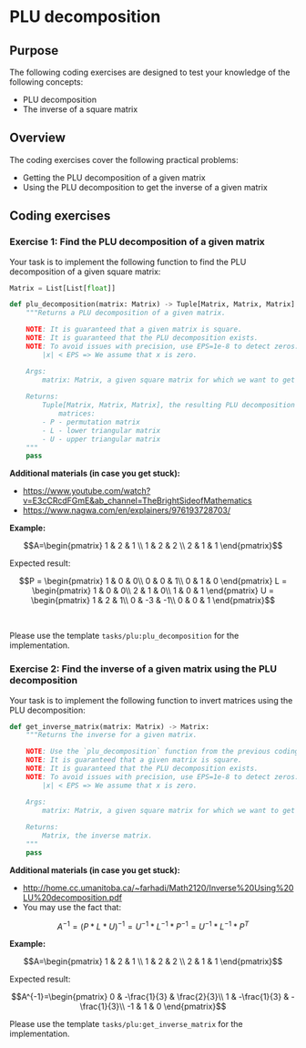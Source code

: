 # PLU decomposition

## Purpose

The following coding exercises are designed to test your knowledge of the following concepts:
* PLU decomposition
* The inverse of a square matrix

## Overview

The coding exercises cover the following practical problems:
* Getting the PLU decomposition of a given matrix
* Using the PLU decomposition to get the inverse of a given matrix

## Coding exercises

### Exercise 1: Find the PLU decomposition of a given matrix

Your task is to implement the following function to find the PLU decomposition of a given square matrix:

```python
Matrix = List[List[float]]

def plu_decomposition(matrix: Matrix) -> Tuple[Matrix, Matrix, Matrix]:
    """Returns a PLU decomposition of a given matrix.

    NOTE: It is guaranteed that a given matrix is square.
    NOTE: It is guaranteed that the PLU decomposition exists.
    NOTE: To avoid issues with precision, use EPS=1e-8 to detect zeros:
        |x| < EPS => We assume that x is zero.

    Args:
        matrix: Matrix, a given square matrix for which we want to get the PLU decomposition.
    
    Returns:
        Tuple[Matrix, Matrix, Matrix], the resulting PLU decomposition consists of the following
            matrices:
        - P - permutation matrix
        - L - lower triangular matrix
        - U - upper triangular matrix
    """
    pass
```

**Additional materials (in case you get stuck):**

* https://www.youtube.com/watch?v=E3cCRcdFGmE&ab_channel=TheBrightSideofMathematics
* https://www.nagwa.com/en/explainers/976193728703/


**Example:**

```math
A=\begin{pmatrix}
1 & 2 & 1 \\
1 & 2 & 2 \\
2 & 1 & 1
\end{pmatrix}
```

Expected result:
```math
P = \begin{pmatrix}
1 & 0 & 0\\
0 & 0 & 1\\
0 & 1 & 0
\end{pmatrix}

L = \begin{pmatrix}
1 & 0 & 0\\
2 & 1 & 0\\
1 & 0 & 1
\end{pmatrix}

U = \begin{pmatrix}
1 & 2 & 1\\
0 & -3 & -1\\
0 & 0 & 1
\end{pmatrix}
```

<br/>

Please use the template `tasks/plu:plu_decomposition` for the implementation.

### Exercise 2: Find the inverse of a given matrix using the PLU decomposition 

Your task is to implement the following function to invert matrices using the PLU decomposition:

```python
def get_inverse_matrix(matrix: Matrix) -> Matrix:
    """Returns the inverse for a given matrix.

    NOTE: Use the `plu_decomposition` function from the previous coding exercise.
    NOTE: It is guaranteed that a given matrix is square.
    NOTE: It is guaranteed that the PLU decomposition exists.
    NOTE: To avoid issues with precision, use EPS=1e-8 to detect zeros:
        |x| < EPS => We assume that x is zero.

    Args:
        matrix: Matrix, a given square matrix for which we want to get the inverse matrix.
    
    Returns:
        Matrix, the inverse matrix.
    """
    pass
```

**Additional materials (in case you get stuck):**

* http://home.cc.umanitoba.ca/~farhadi/Math2120/Inverse%20Using%20LU%20decomposition.pdf
* You may use the fact that:
```math
A^{-1} = (P * L * U)^{-1} = U^{-1} * L^{-1} * P^{-1} = U^{-1} * L^{-1} * P^{T}
```

**Example:**

```math
A=\begin{pmatrix}
1 & 2 & 1 \\
1 & 2 & 2 \\
2 & 1 & 1
\end{pmatrix}
```

Expected result:

```math
A^{-1}=\begin{pmatrix}
0 & -\frac{1}{3} & \frac{2}{3}\\
1 & -\frac{1}{3} & -\frac{1}{3}\\
-1 & 1 & 0
\end{pmatrix}
```

Please use the template `tasks/plu:get_inverse_matrix` for the implementation.
